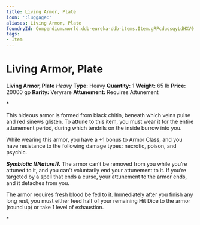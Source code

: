 ```yaml
---
title: Living Armor, Plate
icon: ':luggage:'
aliases: Living Armor, Plate
foundryId: Compendium.world.ddb-eureka-ddb-items.Item.gRPcduqsqyLdHXV0
tags:
- Item
---
```


# Living Armor, Plate

**Living Armor, Plate**
_Heavy_
**Type:** Heavy
**Quantity:** 1
**Weight:** 65 lb
**Price:** 20000 gp
**Rarity:** Veryrare
**Attunement:** Requires Attunement

*<p>This hideous armor is formed from black chitin, beneath which veins pulse and red sinews glisten. To attune to this item, you must wear it for the entire attunement period, during which tendrils on the inside burrow into you.

While wearing this armor, you have a +1 bonus to Armor Class, and you have resistance to the following damage types: necrotic, poison, and psychic.

***Symbiotic [[Nature]].*** The armor can’t be removed from you while you’re attuned to it, and you can’t voluntarily end your attunement to it. If you’re targeted by a spell that ends a curse, your attunement to the armor ends, and it detaches from you.

The armor requires fresh blood be fed to it. Immediately after you finish any long rest, you must either feed half of your remaining Hit Dice to the armor (round up) or take 1 level of exhaustion.</p>*